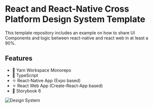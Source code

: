 # React and React-Native Cross Platform Design System Template

This template repository includes an example on how to share UI Components and logic between react-native and react web in at least a 90%.

## Features

- 🚀 Yarn Workspace Monorepo
- 📘 TypeScript
- ⚛️ React-Native App (Expo based)
- ⚛️ ️️React Web App (Create-React-App based)
- 📕 Storybook 6

![Design System](https://user-images.githubusercontent.com/6248571/91194999-e0034080-e6b5-11ea-9def-73e477aa9f68.jpeg)
